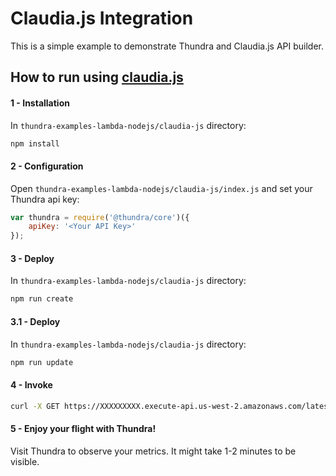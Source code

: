 # Claudia.js Integration

This is a simple example to demonstrate Thundra and Claudia.js API builder.

## How to run using [claudia.js](https://claudiajs.com/documentation.html)

#### 1 - Installation

In `thundra-examples-lambda-nodejs/claudia-js` directory:

```bash
npm install
```

#### 2 - Configuration

Open `thundra-examples-lambda-nodejs/claudia-js/index.js` and set your Thundra api key:

```js
var thundra = require('@thundra/core')({
    apiKey: '<Your API Key>' 
});
```

#### 3 - Deploy

In `thundra-examples-lambda-nodejs/claudia-js` directory:

```bash
npm run create
```

#### 3.1 - Deploy

In `thundra-examples-lambda-nodejs/claudia-js` directory:

```bash
npm run update
```

#### 4 - Invoke

```bash
curl -X GET https://XXXXXXXXX.execute-api.us-west-2.amazonaws.com/latest/pokemon
```

#### 5 - Enjoy your flight with Thundra!

Visit Thundra to observe your metrics. It might take 1-2 minutes to be visible.
